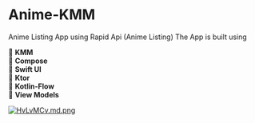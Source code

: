 # Anime-KMM
Anime Listing App using Rapid Api (Anime Listing)
The App is built using 

🌟 **KMM**  
🌟 **Compose**  
🌟 **Swift UI**  
🌟 **Ktor**  
🌟 **Kotlin-Flow**  
🌟 **View Models**  


[![HvLvMCv.md.png](https://iili.io/HvLvMCv.md.png)](https://freeimage.host/i/HvLvMCv)
